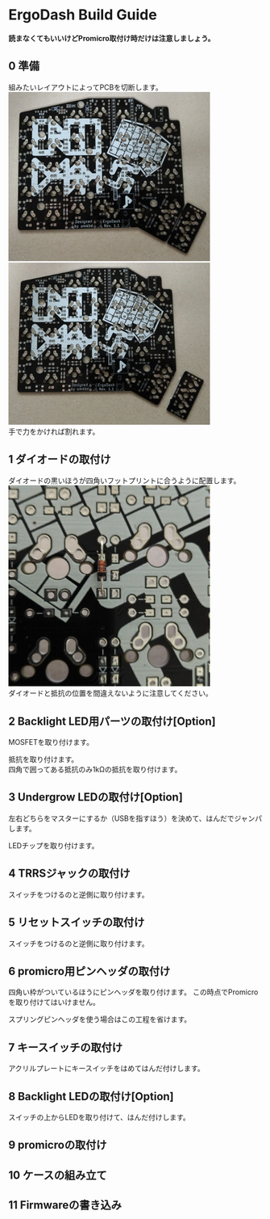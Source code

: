 # ErgoDash Build Guide
**読まなくてもいいけどPromicro取付け時だけは注意しましょう。**
## 0 準備
組みたいレイアウトによってPCBを切断します。  
<img width="400" alt="PCBA" src="https://github.com/omkbd/picture/blob/master/PCB_A.jpg">  
<img width="400" alt="PCBB" src="https://github.com/omkbd/picture/blob/master/PCB_B.jpg">  
手で力をかければ割れます。  

## 1 ダイオードの取付け
ダイオードの黒いほうが四角いフットプリントに合うように配置します。  
<img width="400" alt="diode" src="https://github.com/omkbd/picture/blob/master/Build_Diode.jpg">  
ダイオードと抵抗の位置を間違えないように注意してください。

## 2 Backlight LED用パーツの取付け[Option]
MOSFETを取り付けます。

抵抗を取り付けます。  
四角で囲ってある抵抗のみ1kΩの抵抗を取り付けます。  

## 3 Undergrow LEDの取付け[Option]
左右どちらをマスターにするか（USBを指すほう）を決めて、はんだでジャンパします。

LEDチップを取り付けます。

## 4 TRRSジャックの取付け
スイッチをつけるのと逆側に取り付けます。

## 5 リセットスイッチの取付け
スイッチをつけるのと逆側に取り付けます。

## 6 promicro用ピンヘッダの取付け
四角い枠がついているほうにピンヘッダを取り付けます。
この時点でPromicroを取り付けてはいけません。

スプリングピンヘッダを使う場合はこの工程を省けます。

## 7 キースイッチの取付け
アクリルプレートにキースイッチをはめてはんだ付けします。

## 8 Backlight LEDの取付け[Option]
スイッチの上からLEDを取り付けて、はんだ付けします。

## 9 promicroの取付け


## 10 ケースの組み立て


## 11 Firmwareの書き込み
